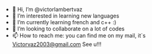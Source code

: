 - 👋 Hi, I’m @victorlambertvaz
- 👀 I’m interested in learning new languages
- 🌱 I’m currently learning french and c++ :)
- 💞️ I’m looking to collaborate on a lot of codes
- 📫 How to reach me: you can find me on my mail, it`s Victorvaz2003@gmail.com  See u!!!

<!---
victorlambertvaz/victorlambertvaz is a ✨ special ✨ repository because its `README.md` (this file) appears on your GitHub profile.
You can click the Preview link to take a look at your changes.
--->
